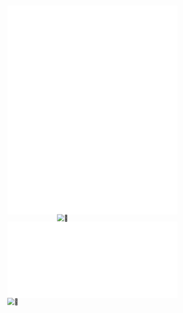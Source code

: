 
[<img align="left" width="390" alt="🦑" src="/general.svg">](#)
[<img align="right" width="390" alt="🦑" src="/medias.svg">](#)


[<img align="left" width="390" alt="🦑" src="/achievements.svg">](#)
<img align="left" width="390" height="50" alt="🦑" src="/placeholder.svg"> 


